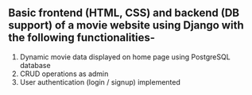 ## Basic frontend (HTML, CSS) and backend (DB support) of a movie website using Django with the following functionalities-
1. Dynamic movie data displayed on home page using PostgreSQL database
2. CRUD operations as admin
3. User authentication (login / signup) implemented

